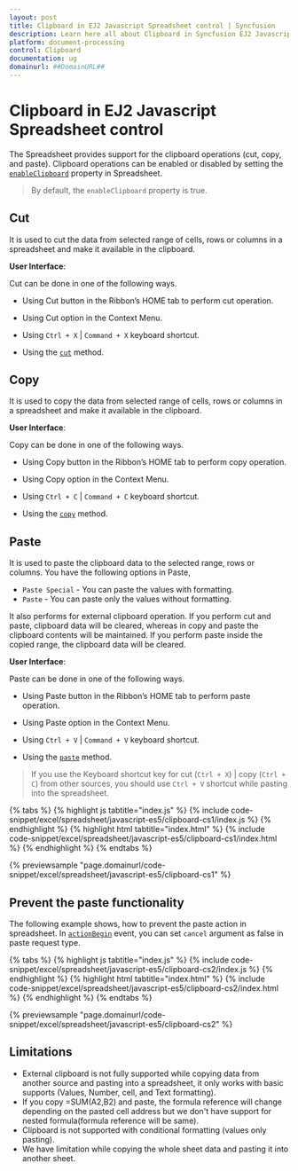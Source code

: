 ```yaml
---
layout: post
title: Clipboard in EJ2 Javascript Spreadsheet control | Syncfusion
description: Learn here all about Clipboard in Syncfusion EJ2 Javascript Spreadsheet control of Syncfusion Essential JS 2 and more.
platform: document-processing
control: Clipboard 
documentation: ug
domainurl: ##DomainURL##
---
```


# Clipboard in EJ2 Javascript Spreadsheet control

The Spreadsheet provides support for the clipboard operations (cut, copy, and paste). Clipboard operations can be enabled or disabled by setting the [`enableClipboard`](https://ej2.syncfusion.com/javascript/documentation/api/spreadsheet/#enableclipboard) property in Spreadsheet.
 
> By default, the `enableClipboard` property is true.

## Cut

It is used to cut the data from selected range of cells, rows or columns in a spreadsheet and make it available in the clipboard.

**User Interface**:

Cut can be done in one of the following ways.

* Using Cut button in the Ribbon’s HOME tab to perform cut operation.
* Using Cut option in the Context Menu.
* Using `Ctrl + X` | `Command + X` keyboard shortcut.

* Using the [`cut`](https://ej2.syncfusion.com/javascript/documentation/api/spreadsheet/#cut) method.
 
## Copy

It is used to copy the data from selected range of cells, rows or columns in a spreadsheet and make it available in the clipboard.

**User Interface**:

Copy can be done in one of the following ways.

* Using Copy button in the Ribbon’s HOME tab to perform copy operation.
* Using Copy option in the Context Menu.
* Using `Ctrl + C` | `Command + C` keyboard shortcut.

* Using the [`copy`](https://ej2.syncfusion.com/javascript/documentation/api/spreadsheet/#copy) method.

## Paste

It is used to paste the clipboard data to the selected range, rows or columns. You have the following options in Paste,

* `Paste Special` - You can paste the values with formatting.
* `Paste` - You can paste only the values without formatting.

It also performs for external clipboard operation. If you perform cut and paste, clipboard data will be cleared, whereas in copy and paste the clipboard contents will be maintained. If you perform paste inside the copied range, the clipboard data will be cleared.

**User Interface**:

Paste can be done in one of the following ways.

* Using Paste button in the Ribbon’s HOME tab to perform paste operation.
* Using Paste option in the Context Menu.
* Using `Ctrl + V` | `Command + V` keyboard shortcut.

* Using the [`paste`](https://ej2.syncfusion.com/javascript/documentation/api/spreadsheet/#paste) method.

> If you use the Keyboard shortcut key for cut (`Ctrl + X`) | copy (`Ctrl + C`) from other sources, you should use `Ctrl + V` shortcut while pasting into the spreadsheet.

{% tabs %}
{% highlight js tabtitle="index.js" %}
{% include code-snippet/excel/spreadsheet/javascript-es5/clipboard-cs1/index.js %}
{% endhighlight %}
{% highlight html tabtitle="index.html" %}
{% include code-snippet/excel/spreadsheet/javascript-es5/clipboard-cs1/index.html %}
{% endhighlight %}
{% endtabs %}

{% previewsample "page.domainurl/code-snippet/excel/spreadsheet/javascript-es5/clipboard-cs1" %}

## Prevent the paste functionality

The following example shows, how to prevent the paste action in spreadsheet. In [`actionBegin`](https://ej2.syncfusion.com/javascript/documentation/api/spreadsheet/#actionbegin) event, you can set `cancel` argument as false in paste request type.


{% tabs %}
{% highlight js tabtitle="index.js" %}
{% include code-snippet/excel/spreadsheet/javascript-es5/clipboard-cs2/index.js %}
{% endhighlight %}
{% highlight html tabtitle="index.html" %}
{% include code-snippet/excel/spreadsheet/javascript-es5/clipboard-cs2/index.html %}
{% endhighlight %}
{% endtabs %}

{% previewsample "page.domainurl/code-snippet/excel/spreadsheet/javascript-es5/clipboard-cs2" %}

## Limitations

* External clipboard is not fully supported while copying data from another source and pasting into a spreadsheet, it only works with basic supports (Values, Number, cell, and Text formatting).
* If you copy =SUM(A2,B2) and paste, the formula reference will change depending on the pasted cell address but we don't have support for nested formula(formula reference will be same).
* Clipboard is not supported with conditional formatting (values only pasting).
* We have limitation while copying the whole sheet data and pasting it into another sheet.